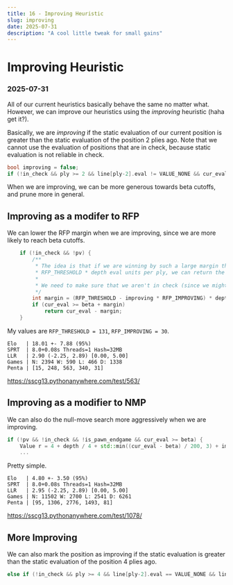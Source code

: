 ```yaml
---
title: 16 - Improving Heuristic
slug: improving
date: 2025-07-31
description: "A cool little tweak for small gains"
---
```


# Improving Heuristic
### 2025-07-31

All of our current heuristics basically behave the same no matter what. However, we can improve our heuristics using the *improving* heuristic (haha get it?).

Basically, we are *improving* if the static evaluation of our current position is greater than the static evaluation of the position 2 plies ago. Note that we cannot use the evaluation of positions that are in check, because static evaluation is not reliable in check.

```cpp
bool improving = false;
if (!in_check && ply >= 2 && line[ply-2].eval != VALUE_NONE && cur_eval > line[ply-2].eval) improving = true;
```

When we are improving, we can be more generous towards beta cutoffs, and prune more in general.

## Improving as a modifer to RFP

We can lower the RFP margin when we are improving, since we are more likely to reach beta cutoffs.

```cpp
	if (!in_check && !pv) {
		/**
		 * The idea is that if we are winning by such a large margin that we can afford to lose
		 * RFP_THRESHOLD * depth eval units per ply, we can return the current eval.
		 * 
		 * We need to make sure that we aren't in check (since we might get mated)
		 */
		int margin = (RFP_THRESHOLD - improving * RFP_IMPROVING) * depth;
		if (cur_eval >= beta + margin)
			return cur_eval - margin;
	}
```

My values are `RFP_THRESHOLD = 131`, `RFP_IMPROVING = 30`.

```
Elo   | 18.01 +- 7.88 (95%)
SPRT  | 8.0+0.08s Threads=1 Hash=32MB
LLR   | 2.90 (-2.25, 2.89) [0.00, 5.00]
Games | N: 2394 W: 590 L: 466 D: 1338
Penta | [15, 248, 563, 340, 31]
```
https://sscg13.pythonanywhere.com/test/563/

## Improving as a modifier to NMP

We can also do the null-move search more aggressively when we are improving.

```cpp
if (!pv && !in_check && !is_pawn_endgame && cur_eval >= beta) {
	Value r = 4 + depth / 4 + std::min((cur_eval - beta) / 200, 3) + improving;
	...
```

Pretty simple.

```
Elo   | 4.80 +- 3.50 (95%)
SPRT  | 8.0+0.08s Threads=1 Hash=32MB
LLR   | 2.95 (-2.25, 2.89) [0.00, 5.00]
Games | N: 11502 W: 2700 L: 2541 D: 6261
Penta | [95, 1306, 2776, 1493, 81]
```
https://sscg13.pythonanywhere.com/test/1078/

## More Improving

We can also mark the position as improving if the static evaluation is greater than the static evaluation of the position 4 plies ago.

```cpp
else if (!in_check && ply >= 4 && line[ply-2].eval == VALUE_NONE && line[ply-4].eval != VALUE_NONE && cur_eval > line[ply-4].eval) improving = true;
```

